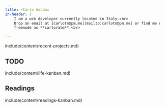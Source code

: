 ```yaml
---
title: ~Carlo Ascani
in-header: |
    I am a web developer currently located in Italy.<br>
    Drop an email at [carlotm@pm.me](mailto:carlotm@pm.me) or find me on
    freenode as **carloratm**.<br>

---
```


include(content/recent-projects.md)

## TODO

include(content/life-kanban.md)

## Readings

include(content/readings-kanban.md)

